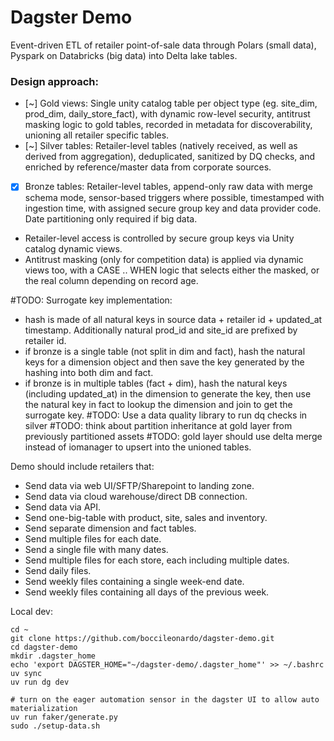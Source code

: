 # Dagster Demo

Event-driven ETL of retailer point-of-sale data through Polars (small data), Pyspark on Databricks (big data) into Delta lake tables.

### Design approach:
- [~] Gold views: Single unity catalog table per object type (eg. site_dim, prod_dim, daily_store_fact), with dynamic row-level security, antitrust masking logic to gold tables, recorded in metadata for discoverability, unioning all retailer specific tables.
- [~] Silver tables: Retailer-level tables (natively received, as well as derived from aggregation), deduplicated, sanitized by DQ checks, and enriched by reference/master data from corporate sources.
- [x] Bronze tables: Retailer-level tables, append-only raw data with merge schema mode, sensor-based triggers where possible, timestamped with ingestion time, with assigned secure group key and data provider code. Date partitioning only required if big data.

- Retailer-level access is controlled by secure group keys via Unity catalog dynamic views.
- Antitrust masking (only for competition data) is applied via dynamic views too, with a CASE .. WHEN logic that selects either the masked, or the real column depending on record age.

#TODO:
Surrogate key implementation:
- hash is made of all natural keys in source data + retailer id + updated_at timestamp. Additionally natural prod_id and site_id are prefixed by retailer id.
- if bronze is a single table (not split in dim and fact), hash the natural keys for a dimension object and then save the key generated by the hashing into both dim and fact.
- if bronze is in multiple tables (fact + dim), hash the natural keys (including updated_at) in the dimension to generate the key, then use the natural key in fact to lookup the dimension and join to get the surrogate key.
#TODO: Use a data quality library to run dq checks in silver
#TODO: think about partition inheritance at gold layer from previously partitioned assets
#TODO: gold layer should use delta merge instead of iomanager to upsert into the unioned tables.

Demo should include retailers that:
- Send data via web UI/SFTP/Sharepoint to landing zone.
- Send data via cloud warehouse/direct DB connection.
- Send data via API.
- Send one-big-table with product, site, sales and inventory.
- Send separate dimension and fact tables.
- Send multiple files for each date.
- Send a single file with many dates.
- Send multiple files for each store, each including multiple dates.
- Send daily files.
- Send weekly files containing a single week-end date.
- Send weekly files containing all days of the previous week.

Local dev:
```
cd ~
git clone https://github.com/boccileonardo/dagster-demo.git
cd dagster-demo
mkdir .dagster_home
echo 'export DAGSTER_HOME="~/dagster-demo/.dagster_home"' >> ~/.bashrc
uv sync
uv run dg dev
```
```
# turn on the eager automation sensor in the dagster UI to allow auto materialization
uv run faker/generate.py
sudo ./setup-data.sh
```
